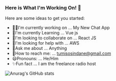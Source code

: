 ### Here is What I'm Working On! 👋



Here are some ideas to get you started:

- 🧑‍💻I'm currently working on ... My New Chat App
- 🌱I'm currently Learning ... Vue js   
- 👯I'm looking to collaborate on ... React JS
- 🤔I'm looking for help with ... AWS
- 📰Ask me about ... Anything
- 📧How to reach me: ... tumisosindane@gmail.com
- 😃Pronouns: ... He/Him
- ✨Fun fact ... I am the freelance radio host

![Anurag's GitHub stats](https://github-readme-stats.vercel.app/api?username=tumiso-sindane&show_icons=true&theme=radical)

